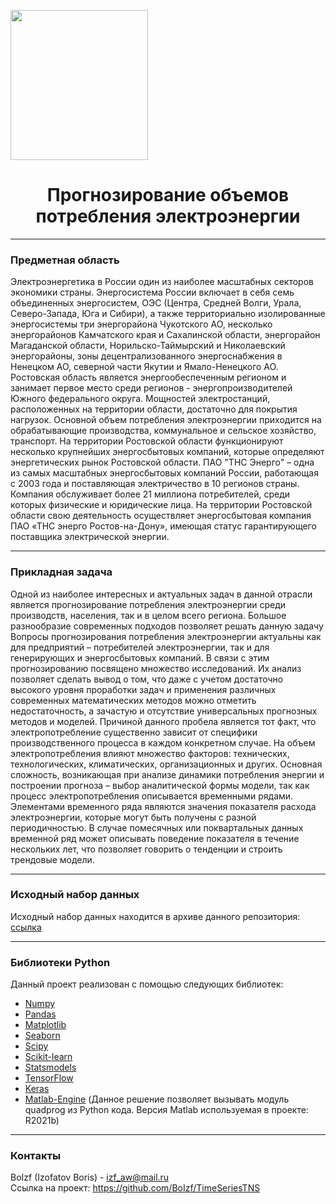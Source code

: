 <p>
    <img src="relativePath/file.png" width="220" height="240"/>
</p>
<div align="center"> <h1 align="center"> Прогнозирование объемов потребления электроэнергии </div> </p>

---

### Предметная область
Электроэнергетика в России один из наиболее масштабных секторов экономики страны. Энергосистема России включает в себя семь объединенных энергосистем, ОЭС (Центра, Средней Волги, Урала, Северо-Запада, Юга и Сибири), а также территориально изолированные энергосистемы три энергорайона Чукотского АО, несколько энергорайонов Камчатского края и Сахалинской области, энергорайон Магаданской области, Норильско-Таймырский и Николаевский энергорайоны, зоны децентрализованного энергоснабжения в Ненецком АО, северной части Якутии и Ямало-Ненецкого АО.
Ростовская область является энергообеспеченным регионом и занимает первое место среди регионов - энергопроизводителей Южного федерального округа. Мощностей электростанций, расположенных на территории области, достаточно для покрытия нагрузок. Основной объем потребления электроэнергии приходится на обрабатывающие производства, коммунальное и сельское хозяйство, транспорт.
На территории Ростовской области функционируют несколько крупнейших энергосбытовых компаний, которые определяют энергетических рынок Ростовской области. ПАО "ТНС Энерго" – одна из самых масштабных энергосбытовых компаний России, работающая с 2003 года и поставляющая электричество в 10 регионов страны. Компания обслуживает более 21 миллиона потребителей, среди которых физические и юридические лица.
На территории Ростовской области свою деятельность осуществляет энергосбытовая компания ПАО «ТНС энерго Ростов-на-Дону», имеющая статус гарантирующего поставщика электрической энергии.

---

### Прикладная задача

Одной из наиболее интересных и актуальных задач в данной отрасли является прогнозирование потребления электроэнергии среди производств, населения, так и в целом всего региона. Большое разнообразие современных подходов позволяет решать данную задачу
Вопросы прогнозирования потребления электроэнергии актуальны как для предприятий – потребителей электроэнергии, так и для генерирующих и энергосбытовых компаний. В связи с этим прогнозированию посвящено множество исследований. Их анализ позволяет сделать вывод о том, что даже с учетом достаточно высокого уровня проработки задач и применения различных современных математических методов можно отметить недостаточность, а зачастую и отсутствие универсальных прогнозных методов и моделей. Причиной данного пробела является тот факт, что электропотребление существенно зависит от специфики производственного процесса в каждом конкретном случае. На объем электропотребления влияют множество факторов: технических, технологических, климатических, организационных и других. Основная сложность, возникающая при анализе динамики потребления энергии и построении прогноза – выбор аналитической формы модели, так как процесс электропотребления описывается временными рядами.
Элементами временного ряда являются значения показателя расхода электроэнергии, которые могут быть получены с разной периодичностью. В случае помесячных или поквартальных данных временной ряд может описывать поведение показателя в течение нескольких лет, что позволяет говорить о тенденции и строить трендовые модели.

---

### Исходный набор данных

Исходный набор данных находится в архиве данного репозитория: [ссылка](https://github.com/BoIzf/TimeSeriesTNS)

---

### Библиотеки Python
Данный проект реализован с помощью следующих библиотек:
- [Numpy](https://numpy.org/)
- [Pandas](https://pandas.pydata.org/)
- [Matplotlib](https://matplotlib.org/)
- [Seaborn](https://seaborn.pydata.org/)
- [Scipy](https://scipy.org/)
- [Scikit-learn](https://scikit-learn.org/stable/index.html)
- [Statsmodels](https://www.statsmodels.org/stable/index.html)
- [TensorFlow](https://www.tensorflow.org/)
- [Keras](https://keras.io/)
- [Matlab-Engine](https://www.mathworks.com/help/matlab/matlab_external/get-started-with-matlab-engine-for-python.html) (Данное решение позволяет вызывать модуль quadprog из Python кода. Версия Matlab используемая в проекте: R2021b)

---

### Контакты
BoIzf (Izofatov Boris) - izf_aw@mail.ru  
Ссылка на проект: https://github.com/BoIzf/TimeSeriesTNS
